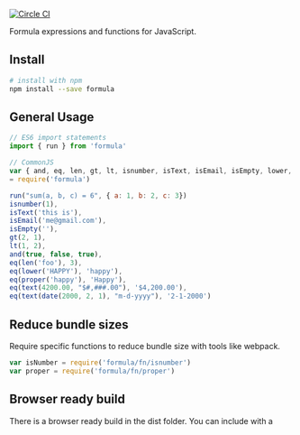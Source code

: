 [![Circle CI](https://circleci.com/gh/formula/formula.svg?style=svg)](https://circleci.com/gh/formula/formula)

Formula expressions and functions for JavaScript.

## Install

```sh
# install with npm
npm install --save formula
```

## General Usage

```js
// ES6 import statements
import { run } from 'formula'

// CommonJS
var { and, eq, len, gt, lt, isnumber, isText, isEmail, isEmpty, lower, proper, text, date}
= require('formula')

run("sum(a, b, c) = 6", { a: 1, b: 2, c: 3})
isnumber(1),
isText('this is'),
isEmail('me@gmail.com'),
isEmpty(''),
gt(2, 1),
lt(1, 2),
and(true, false, true),
eq(len('foo'), 3),
eq(lower('HAPPY'), 'happy'),
eq(proper('happy'), 'Happy'),
eq(text(4200.00, "$#,###.00"), '$4,200.00'),
eq(text(date(2000, 2, 1), "m-d-yyyy"), '2-1-2000')
```

## Reduce bundle sizes

Require specific functions to reduce bundle size with tools like webpack.

```js
var isNumber = require('formula/fn/isnumber')
var proper = require('formula/fn/proper')
```

## Browser ready build

There is a browser ready build in the dist folder. You can include with a <script> tag. It uses `formula` as the namespace.


Sponsored by <a href="https://formbucket.com">FormBucket</a>
